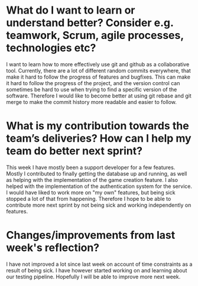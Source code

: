 # What do I want to learn or understand better? Consider e.g. teamwork, Scrum, agile processes, technologies etc?

I want to learn how to more effectively use git and github as a collaborative tool. Currently, there are a lot of different random commits everywhere, that make it hard to follow the progress of features and bugfixes. This can make it hard to follow the progress of the project, and the version control can sometimes be hard to use when trying to find a specific version of the software. Therefore I would like to become better at using git rebase and git merge to make the commit history more readable and easier to follow.

# What is my contribution towards the team’s deliveries? How can I help my team do better next sprint?

This week I have mostly been a support developer for a few features. Mostly I contributed to finally getting the database up and running, as well as helping with the implementation of the game creation feature. I also helped with the implementation of the authentication system for the service. I would have liked to work more on "my own" features, but being sick stopped a lot of that from happening. Therefore I hope to be able to contribute more next sprint by not being sick and working independently on features.

# Changes/improvements from last week's reflection?

I have not improved a lot since last week on account of time constraints as a result of being sick. I have however started working on and learning about our testing pipeline. Hopefully I will be able to improve more next week.
